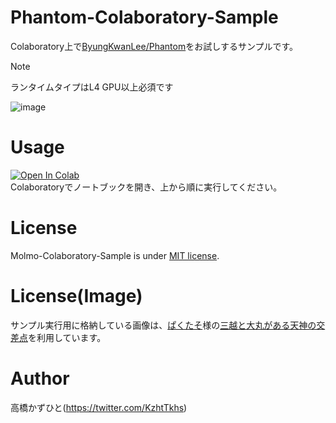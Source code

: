 # Phantom-Colaboratory-Sample
Colaboratory上で[ByungKwanLee/Phantom](https://github.com/ByungKwanLee/Phantom)をお試しするサンプルです。<bR>

> [!NOTE]
> ランタイムタイプはL4 GPU以上必須です

![image](https://github.com/user-attachments/assets/484b6b34-2584-4e29-8b51-cce8f86fd610)


# Usage
[![Open In Colab](https://colab.research.google.com/assets/colab-badge.svg)](https://colab.research.google.com/github/Kazuhito00/Phantom-Colaboratory-Sample/blob/main/Phantom-Colaboratory-Sample.ipynb)<br>
Colaboratoryでノートブックを開き、上から順に実行してください。

# License 
Molmo-Colaboratory-Sample is under [MIT license](LICENSE).

# License(Image)
サンプル実行用に格納している画像は、[ぱくたそ](https://www.pakutaso.com)様の[三越と大丸がある天神の交差点](https://www.pakutaso.com/20210618154post-35149.html)を利用しています。

# Author
高橋かずひと(https://twitter.com/KzhtTkhs)
